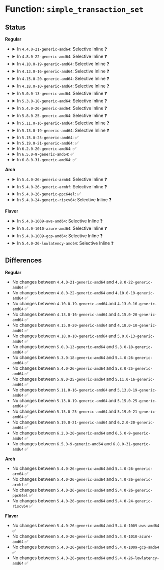 # Function: <code>simple_transaction_set</code>

## Status
<b>Regular</b>
<ul>
<li>
<details>
<summary>In <code>4.4.0-21-generic-amd64</code>: Selective Inline ❓</summary>

```c
void simple_transaction_set(struct file * file, size_t n)
```

```json
{
  "name": "simple_transaction_set",
  "collision_type": "Unique Global",
  "inline_type": "Selective",
  "funcs": [
    {
      "addr": 18446744071581158080,
      "name": "simple_transaction_set",
      "external": true,
      "loc": "fs/libfs.c:680",
      "file": "fs/libfs.c",
      "inline": "not declared, inlined",
      "caller_inline": [],
      "caller_func": [
        "security/selinux/selinuxfs.c:selinux_transaction_write",
        "security/apparmor/apparmorfs.c:aa_write_access"
      ]
    }
  ],
  "symbols": [
    {
      "addr": 18446744071581158080,
      "name": "simple_transaction_set",
      "section": ".text",
      "bind": "STB_GLOBAL",
      "size": 35
    }
  ]
}
```
</details>
</li>
<li>
<details>
<summary>In <code>4.8.0-22-generic-amd64</code>: Selective Inline ❓</summary>

```c
void simple_transaction_set(struct file * file, size_t n)
```

```json
{
  "name": "simple_transaction_set",
  "collision_type": "Unique Global",
  "inline_type": "Selective",
  "funcs": [
    {
      "addr": 18446744071581323152,
      "name": "simple_transaction_set",
      "external": true,
      "loc": "fs/libfs.c:708",
      "file": "fs/libfs.c",
      "inline": "not declared, inlined",
      "caller_inline": [],
      "caller_func": [
        "security/selinux/selinuxfs.c:selinux_transaction_write",
        "security/apparmor/apparmorfs.c:aa_write_access"
      ]
    }
  ],
  "symbols": [
    {
      "addr": 18446744071581323152,
      "name": "simple_transaction_set",
      "section": ".text",
      "bind": "STB_GLOBAL",
      "size": 35
    }
  ]
}
```
</details>
</li>
<li>
<details>
<summary>In <code>4.10.0-19-generic-amd64</code>: Selective Inline ❓</summary>

```c
void simple_transaction_set(struct file * file, size_t n)
```

```json
{
  "name": "simple_transaction_set",
  "collision_type": "Unique Global",
  "inline_type": "Selective",
  "funcs": [
    {
      "addr": 18446744071581402320,
      "name": "simple_transaction_set",
      "external": true,
      "loc": "fs/libfs.c:716",
      "file": "fs/libfs.c",
      "inline": "not declared, inlined",
      "caller_inline": [],
      "caller_func": [
        "security/selinux/selinuxfs.c:selinux_transaction_write",
        "security/apparmor/apparmorfs.c:aa_write_access"
      ]
    }
  ],
  "symbols": [
    {
      "addr": 18446744071581402320,
      "name": "simple_transaction_set",
      "section": ".text",
      "bind": "STB_GLOBAL",
      "size": 35
    }
  ]
}
```
</details>
</li>
<li>
<details>
<summary>In <code>4.13.0-16-generic-amd64</code>: Selective Inline ❓</summary>

```c
void simple_transaction_set(struct file * file, size_t n)
```

```json
{
  "name": "simple_transaction_set",
  "collision_type": "Unique Global",
  "inline_type": "Selective",
  "funcs": [
    {
      "addr": 18446744071581457392,
      "name": "simple_transaction_set",
      "external": true,
      "loc": "fs/libfs.c:717",
      "file": "fs/libfs.c",
      "inline": "not declared, inlined",
      "caller_inline": [],
      "caller_func": [
        "security/selinux/selinuxfs.c:selinux_transaction_write"
      ]
    }
  ],
  "symbols": [
    {
      "addr": 18446744071581457392,
      "name": "simple_transaction_set",
      "section": ".text",
      "bind": "STB_GLOBAL",
      "size": 35
    }
  ]
}
```
</details>
</li>
<li>
<details>
<summary>In <code>4.15.0-20-generic-amd64</code>: Selective Inline ❓</summary>

```c
void simple_transaction_set(struct file * file, size_t n)
```

```json
{
  "name": "simple_transaction_set",
  "collision_type": "Unique Global",
  "inline_type": "Selective",
  "funcs": [
    {
      "addr": 18446744071581599392,
      "name": "simple_transaction_set",
      "external": true,
      "loc": "fs/libfs.c:717",
      "file": "fs/libfs.c",
      "inline": "not declared, inlined",
      "caller_inline": [],
      "caller_func": [
        "security/selinux/selinuxfs.c:selinux_transaction_write"
      ]
    }
  ],
  "symbols": [
    {
      "addr": 18446744071581599392,
      "name": "simple_transaction_set",
      "section": ".text",
      "bind": "STB_GLOBAL",
      "size": 38
    }
  ]
}
```
</details>
</li>
<li>
<details>
<summary>In <code>4.18.0-10-generic-amd64</code>: Selective Inline ❓</summary>

```c
void simple_transaction_set(struct file * file, size_t n)
```

```json
{
  "name": "simple_transaction_set",
  "collision_type": "Unique Global",
  "inline_type": "Selective",
  "funcs": [
    {
      "addr": 18446744071581756416,
      "name": "simple_transaction_set",
      "external": true,
      "loc": "fs/libfs.c:717",
      "file": "fs/libfs.c",
      "inline": "not declared, inlined",
      "caller_inline": [],
      "caller_func": [
        "security/selinux/selinuxfs.c:selinux_transaction_write"
      ]
    }
  ],
  "symbols": [
    {
      "addr": 18446744071581756416,
      "name": "simple_transaction_set",
      "section": ".text",
      "bind": "STB_GLOBAL",
      "size": 38
    }
  ]
}
```
</details>
</li>
<li>
<details>
<summary>In <code>5.0.0-13-generic-amd64</code>: Selective Inline ❓</summary>

```c
void simple_transaction_set(struct file * file, size_t n)
```

```json
{
  "name": "simple_transaction_set",
  "collision_type": "Unique Global",
  "inline_type": "Selective",
  "funcs": [
    {
      "addr": 18446744071581843248,
      "name": "simple_transaction_set",
      "external": true,
      "loc": "fs/libfs.c:717",
      "file": "fs/libfs.c",
      "inline": "not declared, inlined",
      "caller_inline": [],
      "caller_func": [
        "security/selinux/selinuxfs.c:selinux_transaction_write"
      ]
    }
  ],
  "symbols": [
    {
      "addr": 18446744071581843248,
      "name": "simple_transaction_set",
      "section": ".text",
      "bind": "STB_GLOBAL",
      "size": 38
    }
  ]
}
```
</details>
</li>
<li>
<details>
<summary>In <code>5.3.0-18-generic-amd64</code>: Selective Inline ❓</summary>

```c
void simple_transaction_set(struct file * file, size_t n)
```

```json
{
  "name": "simple_transaction_set",
  "collision_type": "Unique Global",
  "inline_type": "Selective",
  "funcs": [
    {
      "addr": 18446744071581967840,
      "name": "simple_transaction_set",
      "external": true,
      "loc": "fs/libfs.c:736",
      "file": "fs/libfs.c",
      "inline": "not declared, inlined",
      "caller_inline": [],
      "caller_func": [
        "security/selinux/selinuxfs.c:selinux_transaction_write"
      ]
    }
  ],
  "symbols": [
    {
      "addr": 18446744071581967840,
      "name": "simple_transaction_set",
      "section": ".text",
      "bind": "STB_GLOBAL",
      "size": 38
    }
  ]
}
```
</details>
</li>
<li>
<details>
<summary>In <code>5.4.0-26-generic-amd64</code>: Selective Inline ❓</summary>

```c
void simple_transaction_set(struct file * file, size_t n)
```

```json
{
  "name": "simple_transaction_set",
  "collision_type": "Unique Global",
  "inline_type": "Selective",
  "funcs": [
    {
      "addr": 18446744071582040928,
      "name": "simple_transaction_set",
      "external": true,
      "loc": "fs/libfs.c:774",
      "file": "fs/libfs.c",
      "inline": "not declared, inlined",
      "caller_inline": [],
      "caller_func": [
        "security/selinux/selinuxfs.c:selinux_transaction_write"
      ]
    }
  ],
  "symbols": [
    {
      "addr": 18446744071582040928,
      "name": "simple_transaction_set",
      "section": ".text",
      "bind": "STB_GLOBAL",
      "size": 38
    }
  ]
}
```
</details>
</li>
<li>
<details>
<summary>In <code>5.8.0-25-generic-amd64</code>: Selective Inline ❓</summary>

```c
void simple_transaction_set(struct file * file, size_t n)
```

```json
{
  "name": "simple_transaction_set",
  "collision_type": "Unique Global",
  "inline_type": "Selective",
  "funcs": [
    {
      "addr": 18446744071582275648,
      "name": "simple_transaction_set",
      "external": true,
      "loc": "fs/libfs.c:810",
      "file": "fs/libfs.c",
      "inline": "not declared, inlined",
      "caller_inline": [],
      "caller_func": [
        "security/selinux/selinuxfs.c:selinux_transaction_write",
        "security/smack/smackfs.c:smk_write_access2"
      ]
    }
  ],
  "symbols": [
    {
      "addr": 18446744071582275648,
      "name": "simple_transaction_set",
      "section": ".text",
      "bind": "STB_GLOBAL",
      "size": 38
    }
  ]
}
```
</details>
</li>
<li>
<details>
<summary>In <code>5.11.0-16-generic-amd64</code>: Selective Inline ❓</summary>

```c
void simple_transaction_set(struct file * file, size_t n)
```

```json
{
  "name": "simple_transaction_set",
  "collision_type": "Unique Global",
  "inline_type": "Selective",
  "funcs": [
    {
      "addr": 18446744071582325776,
      "name": "simple_transaction_set",
      "external": true,
      "loc": "fs/libfs.c:812",
      "file": "fs/libfs.c",
      "inline": "not declared, inlined",
      "caller_inline": [],
      "caller_func": [
        "security/selinux/selinuxfs.c:selinux_transaction_write",
        "security/smack/smackfs.c:smk_write_access2"
      ]
    }
  ],
  "symbols": [
    {
      "addr": 18446744071582325776,
      "name": "simple_transaction_set",
      "section": ".text",
      "bind": "STB_GLOBAL",
      "size": 38
    }
  ]
}
```
</details>
</li>
<li>
<details>
<summary>In <code>5.13.0-19-generic-amd64</code>: Selective Inline ❓</summary>

```c
void simple_transaction_set(struct file * file, size_t n)
```

```json
{
  "name": "simple_transaction_set",
  "collision_type": "Unique Global",
  "inline_type": "Selective",
  "funcs": [
    {
      "addr": 18446744071582353712,
      "name": "simple_transaction_set",
      "external": true,
      "loc": "fs/libfs.c:815",
      "file": "fs/libfs.c",
      "inline": "not declared, inlined",
      "caller_inline": [],
      "caller_func": [
        "security/selinux/selinuxfs.c:selinux_transaction_write",
        "security/smack/smackfs.c:smk_write_access2"
      ]
    }
  ],
  "symbols": [
    {
      "addr": 18446744071582353712,
      "name": "simple_transaction_set",
      "section": ".text",
      "bind": "STB_GLOBAL",
      "size": 38
    }
  ]
}
```
</details>
</li>
<li>
<details>
<summary>In <code>5.15.0-25-generic-amd64</code>: ✅</summary>

```c
void simple_transaction_set(struct file * file, size_t n)
```

```json
{
  "name": "simple_transaction_set",
  "collision_type": "Unique Global",
  "inline_type": "No",
  "funcs": [
    {
      "addr": 18446744071582672320,
      "name": "simple_transaction_set",
      "external": true,
      "loc": "fs/libfs.c:824",
      "file": "fs/libfs.c",
      "inline": "seen, unknown",
      "caller_inline": [],
      "caller_func": [
        "security/selinux/selinuxfs.c:selinux_transaction_write",
        "security/smack/smackfs.c:smk_write_access2"
      ]
    }
  ],
  "symbols": [
    {
      "addr": 18446744071582672320,
      "name": "simple_transaction_set",
      "section": ".text",
      "bind": "STB_GLOBAL",
      "size": 38
    }
  ]
}
```
</details>
</li>
<li>
<details>
<summary>In <code>5.19.0-21-generic-amd64</code>: ✅</summary>

```c
void simple_transaction_set(struct file * file, size_t n)
```

```json
{
  "name": "simple_transaction_set",
  "collision_type": "Unique Global",
  "inline_type": "No",
  "funcs": [
    {
      "addr": 18446744071583214880,
      "name": "simple_transaction_set",
      "external": true,
      "loc": "fs/libfs.c:851",
      "file": "fs/libfs.c",
      "inline": "seen, unknown",
      "caller_inline": [],
      "caller_func": [
        "security/selinux/selinuxfs.c:selinux_transaction_write",
        "security/smack/smackfs.c:smk_write_access2"
      ]
    }
  ],
  "symbols": [
    {
      "addr": 18446744071583214880,
      "name": "simple_transaction_set",
      "section": ".text",
      "bind": "STB_GLOBAL",
      "size": 48
    }
  ]
}
```
</details>
</li>
<li>
<details>
<summary>In <code>6.2.0-20-generic-amd64</code>: ✅</summary>

```c
void simple_transaction_set(struct file * file, size_t n)
```

```json
{
  "name": "simple_transaction_set",
  "collision_type": "Unique Global",
  "inline_type": "No",
  "funcs": [
    {
      "addr": 18446744071583792752,
      "name": "simple_transaction_set",
      "external": true,
      "loc": "fs/libfs.c:852",
      "file": "fs/libfs.c",
      "inline": "seen, unknown",
      "caller_inline": [],
      "caller_func": [
        "security/selinux/selinuxfs.c:selinux_transaction_write",
        "security/smack/smackfs.c:smk_write_access2"
      ]
    }
  ],
  "symbols": [
    {
      "addr": 18446744071583792752,
      "name": "simple_transaction_set",
      "section": ".text",
      "bind": "STB_GLOBAL",
      "size": 48
    }
  ]
}
```
</details>
</li>
<li>
<details>
<summary>In <code>6.5.0-9-generic-amd64</code>: ✅</summary>

```c
void simple_transaction_set(struct file * file, size_t n)
```

```json
{
  "name": "simple_transaction_set",
  "collision_type": "Unique Global",
  "inline_type": "No",
  "funcs": [
    {
      "addr": 18446744071584010368,
      "name": "simple_transaction_set",
      "external": true,
      "loc": "fs/libfs.c:847",
      "file": "fs/libfs.c",
      "inline": "seen, unknown",
      "caller_inline": [],
      "caller_func": [
        "security/selinux/selinuxfs.c:selinux_transaction_write",
        "security/smack/smackfs.c:smk_write_access2"
      ]
    }
  ],
  "symbols": [
    {
      "addr": 18446744071584010368,
      "name": "simple_transaction_set",
      "section": ".text",
      "bind": "STB_GLOBAL",
      "size": 48
    }
  ]
}
```
</details>
</li>
<li>
<details>
<summary>In <code>6.8.0-31-generic-amd64</code>: ✅</summary>

```c
void simple_transaction_set(struct file * file, size_t n)
```

```json
{
  "name": "simple_transaction_set",
  "collision_type": "Unique Global",
  "inline_type": "No",
  "funcs": [
    {
      "addr": 18446744071584223280,
      "name": "simple_transaction_set",
      "external": true,
      "loc": "fs/libfs.c:1117",
      "file": "fs/libfs.c",
      "inline": "seen, unknown",
      "caller_inline": [],
      "caller_func": [
        "security/selinux/selinuxfs.c:selinux_transaction_write",
        "security/smack/smackfs.c:smk_write_access2"
      ]
    }
  ],
  "symbols": [
    {
      "addr": 18446744071584223280,
      "name": "simple_transaction_set",
      "section": ".text",
      "bind": "STB_GLOBAL",
      "size": 48
    }
  ]
}
```
</details>
</li>
</ul>
<b>Arch</b>
<ul>
<li>
<details>
<summary>In <code>5.4.0-26-generic-arm64</code>: Selective Inline ❓</summary>

```c
void simple_transaction_set(struct file * file, size_t n)
```

```json
{
  "name": "simple_transaction_set",
  "collision_type": "Unique Global",
  "inline_type": "Selective",
  "funcs": [
    {
      "addr": 18446603336493566160,
      "name": "simple_transaction_set",
      "external": true,
      "loc": "fs/libfs.c:774",
      "file": "fs/libfs.c",
      "inline": "not declared, inlined",
      "caller_inline": [],
      "caller_func": [
        "security/selinux/selinuxfs.c:selinux_transaction_write"
      ]
    }
  ],
  "symbols": [
    {
      "addr": 18446603336493566160,
      "name": "simple_transaction_set",
      "section": ".text",
      "bind": "STB_GLOBAL",
      "size": 64
    }
  ]
}
```
</details>
</li>
<li>
<details>
<summary>In <code>5.4.0-26-generic-armhf</code>: Selective Inline ❓</summary>

```c
void simple_transaction_set(struct file * file, size_t n)
```

```json
{
  "name": "simple_transaction_set",
  "collision_type": "Unique Global",
  "inline_type": "Selective",
  "funcs": [
    {
      "addr": 3227115192,
      "name": "simple_transaction_set",
      "external": true,
      "loc": "fs/libfs.c:774",
      "file": "fs/libfs.c",
      "inline": "not declared, inlined",
      "caller_inline": [],
      "caller_func": [
        "security/selinux/selinuxfs.c:selinux_transaction_write"
      ]
    }
  ],
  "symbols": [
    {
      "addr": 3227115192,
      "name": "simple_transaction_set",
      "section": ".text",
      "bind": "STB_GLOBAL",
      "size": 52
    }
  ]
}
```
</details>
</li>
<li>
<details>
<summary>In <code>5.4.0-26-generic-ppc64el</code>: ✅</summary>

```c
void simple_transaction_set(struct file * file, size_t n)
```

```json
{
  "name": "simple_transaction_set",
  "collision_type": "Unique Global",
  "inline_type": "No",
  "funcs": [
    {
      "addr": 13835058055287139776,
      "name": "simple_transaction_set",
      "external": true,
      "loc": "fs/libfs.c:774",
      "file": "fs/libfs.c",
      "inline": "seen, unknown",
      "caller_inline": [],
      "caller_func": [
        "security/selinux/selinuxfs.c:selinux_transaction_write"
      ]
    }
  ],
  "symbols": [
    {
      "addr": 13835058055287139776,
      "name": "simple_transaction_set",
      "section": ".text",
      "bind": "STB_GLOBAL",
      "size": 48
    }
  ]
}
```
</details>
</li>
<li>
<details>
<summary>In <code>5.4.0-24-generic-riscv64</code>: Selective Inline ❓</summary>

```c
void simple_transaction_set(struct file * file, size_t n)
```

```json
{
  "name": "simple_transaction_set",
  "collision_type": "Unique Global",
  "inline_type": "Selective",
  "funcs": [
    {
      "addr": 18446743936273223588,
      "name": "simple_transaction_set",
      "external": true,
      "loc": "fs/libfs.c:774",
      "file": "fs/libfs.c",
      "inline": "not declared, inlined",
      "caller_inline": [],
      "caller_func": [
        "security/selinux/selinuxfs.c:selinux_transaction_write"
      ]
    }
  ],
  "symbols": [
    {
      "addr": 18446743936273223588,
      "name": "simple_transaction_set",
      "section": ".text",
      "bind": "STB_GLOBAL",
      "size": 58
    }
  ]
}
```
</details>
</li>
</ul>
<b>Flavor</b>
<ul>
<li>
<details>
<summary>In <code>5.4.0-1009-aws-amd64</code>: Selective Inline ❓</summary>

```c
void simple_transaction_set(struct file * file, size_t n)
```

```json
{
  "name": "simple_transaction_set",
  "collision_type": "Unique Global",
  "inline_type": "Selective",
  "funcs": [
    {
      "addr": 18446744071582009664,
      "name": "simple_transaction_set",
      "external": true,
      "loc": "fs/libfs.c:774",
      "file": "fs/libfs.c",
      "inline": "not declared, inlined",
      "caller_inline": [],
      "caller_func": [
        "security/selinux/selinuxfs.c:selinux_transaction_write"
      ]
    }
  ],
  "symbols": [
    {
      "addr": 18446744071582009664,
      "name": "simple_transaction_set",
      "section": ".text",
      "bind": "STB_GLOBAL",
      "size": 38
    }
  ]
}
```
</details>
</li>
<li>
<details>
<summary>In <code>5.4.0-1010-azure-amd64</code>: Selective Inline ❓</summary>

```c
void simple_transaction_set(struct file * file, size_t n)
```

```json
{
  "name": "simple_transaction_set",
  "collision_type": "Unique Global",
  "inline_type": "Selective",
  "funcs": [
    {
      "addr": 18446744071581947232,
      "name": "simple_transaction_set",
      "external": true,
      "loc": "fs/libfs.c:774",
      "file": "fs/libfs.c",
      "inline": "not declared, inlined",
      "caller_inline": [],
      "caller_func": [
        "security/selinux/selinuxfs.c:selinux_transaction_write"
      ]
    }
  ],
  "symbols": [
    {
      "addr": 18446744071581947232,
      "name": "simple_transaction_set",
      "section": ".text",
      "bind": "STB_GLOBAL",
      "size": 38
    }
  ]
}
```
</details>
</li>
<li>
<details>
<summary>In <code>5.4.0-1009-gcp-amd64</code>: Selective Inline ❓</summary>

```c
void simple_transaction_set(struct file * file, size_t n)
```

```json
{
  "name": "simple_transaction_set",
  "collision_type": "Unique Global",
  "inline_type": "Selective",
  "funcs": [
    {
      "addr": 18446744071582000944,
      "name": "simple_transaction_set",
      "external": true,
      "loc": "fs/libfs.c:774",
      "file": "fs/libfs.c",
      "inline": "not declared, inlined",
      "caller_inline": [],
      "caller_func": [
        "security/selinux/selinuxfs.c:selinux_transaction_write"
      ]
    }
  ],
  "symbols": [
    {
      "addr": 18446744071582000944,
      "name": "simple_transaction_set",
      "section": ".text",
      "bind": "STB_GLOBAL",
      "size": 38
    }
  ]
}
```
</details>
</li>
<li>
<details>
<summary>In <code>5.4.0-26-lowlatency-amd64</code>: Selective Inline ❓</summary>

```c
void simple_transaction_set(struct file * file, size_t n)
```

```json
{
  "name": "simple_transaction_set",
  "collision_type": "Unique Global",
  "inline_type": "Selective",
  "funcs": [
    {
      "addr": 18446744071582072160,
      "name": "simple_transaction_set",
      "external": true,
      "loc": "fs/libfs.c:774",
      "file": "fs/libfs.c",
      "inline": "not declared, inlined",
      "caller_inline": [],
      "caller_func": [
        "security/selinux/selinuxfs.c:selinux_transaction_write"
      ]
    }
  ],
  "symbols": [
    {
      "addr": 18446744071582072160,
      "name": "simple_transaction_set",
      "section": ".text",
      "bind": "STB_GLOBAL",
      "size": 38
    }
  ]
}
```
</details>
</li>
</ul>

## Differences
<b>Regular</b>
<ul>
<li>
No changes between <code>4.4.0-21-generic-amd64</code> and <code>4.8.0-22-generic-amd64</code> ✅
</li>
<li>
No changes between <code>4.8.0-22-generic-amd64</code> and <code>4.10.0-19-generic-amd64</code> ✅
</li>
<li>
No changes between <code>4.10.0-19-generic-amd64</code> and <code>4.13.0-16-generic-amd64</code> ✅
</li>
<li>
No changes between <code>4.13.0-16-generic-amd64</code> and <code>4.15.0-20-generic-amd64</code> ✅
</li>
<li>
No changes between <code>4.15.0-20-generic-amd64</code> and <code>4.18.0-10-generic-amd64</code> ✅
</li>
<li>
No changes between <code>4.18.0-10-generic-amd64</code> and <code>5.0.0-13-generic-amd64</code> ✅
</li>
<li>
No changes between <code>5.0.0-13-generic-amd64</code> and <code>5.3.0-18-generic-amd64</code> ✅
</li>
<li>
No changes between <code>5.3.0-18-generic-amd64</code> and <code>5.4.0-26-generic-amd64</code> ✅
</li>
<li>
No changes between <code>5.4.0-26-generic-amd64</code> and <code>5.8.0-25-generic-amd64</code> ✅
</li>
<li>
No changes between <code>5.8.0-25-generic-amd64</code> and <code>5.11.0-16-generic-amd64</code> ✅
</li>
<li>
No changes between <code>5.11.0-16-generic-amd64</code> and <code>5.13.0-19-generic-amd64</code> ✅
</li>
<li>
No changes between <code>5.13.0-19-generic-amd64</code> and <code>5.15.0-25-generic-amd64</code> ✅
</li>
<li>
No changes between <code>5.15.0-25-generic-amd64</code> and <code>5.19.0-21-generic-amd64</code> ✅
</li>
<li>
No changes between <code>5.19.0-21-generic-amd64</code> and <code>6.2.0-20-generic-amd64</code> ✅
</li>
<li>
No changes between <code>6.2.0-20-generic-amd64</code> and <code>6.5.0-9-generic-amd64</code> ✅
</li>
<li>
No changes between <code>6.5.0-9-generic-amd64</code> and <code>6.8.0-31-generic-amd64</code> ✅
</li>
</ul>
<b>Arch</b>
<ul>
<li>
No changes between <code>5.4.0-26-generic-amd64</code> and <code>5.4.0-26-generic-arm64</code> ✅
</li>
<li>
No changes between <code>5.4.0-26-generic-amd64</code> and <code>5.4.0-26-generic-armhf</code> ✅
</li>
<li>
No changes between <code>5.4.0-26-generic-amd64</code> and <code>5.4.0-26-generic-ppc64el</code> ✅
</li>
<li>
No changes between <code>5.4.0-26-generic-amd64</code> and <code>5.4.0-24-generic-riscv64</code> ✅
</li>
</ul>
<b>Flavor</b>
<ul>
<li>
No changes between <code>5.4.0-26-generic-amd64</code> and <code>5.4.0-1009-aws-amd64</code> ✅
</li>
<li>
No changes between <code>5.4.0-26-generic-amd64</code> and <code>5.4.0-1010-azure-amd64</code> ✅
</li>
<li>
No changes between <code>5.4.0-26-generic-amd64</code> and <code>5.4.0-1009-gcp-amd64</code> ✅
</li>
<li>
No changes between <code>5.4.0-26-generic-amd64</code> and <code>5.4.0-26-lowlatency-amd64</code> ✅
</li>
</ul>
